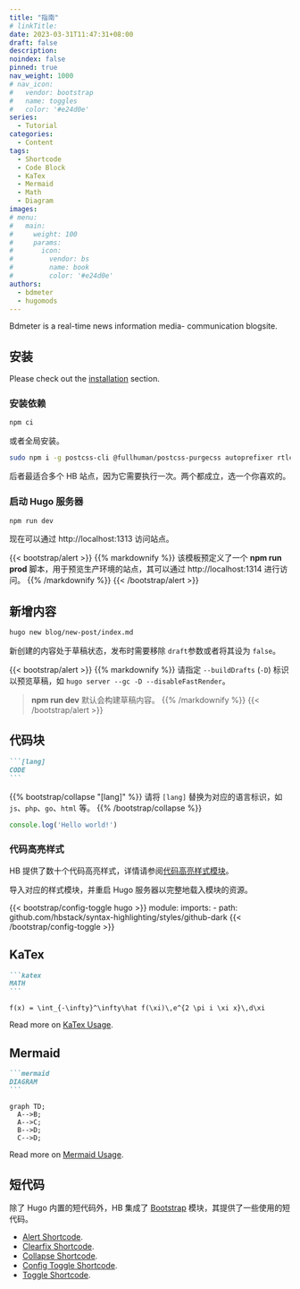 ```yaml
---
title: "指南"
# linkTitle:
date: 2023-03-31T11:47:31+08:00
draft: false
description: 
noindex: false
pinned: true
nav_weight: 1000
# nav_icon:
#   vendor: bootstrap
#   name: toggles
#   color: '#e24d0e'
series:
  - Tutorial
categories:
  - Content
tags:
  - Shortcode
  - Code Block
  - KaTex
  - Mermaid
  - Math
  - Diagram
images:
# menu:
#   main:
#     weight: 100
#     params:
#       icon:
#         vendor: bs
#         name: book
#         color: '#e24d0e'
authors:
  - bdmeter
  - hugomods
---
```


Bdmeter is a real-time news information media- communication blogsite.

<!--more-->

## 安装

Please check out the [installation](https://hb.hugomods.com/en/docs/getting-started/installation) section.

### 安装依赖

```sh
npm ci
```

或者全局安装。

```sh
sudo npm i -g postcss-cli @fullhuman/postcss-purgecss autoprefixer rtlcss
```

后者最适合多个 HB 站点，因为它需要执行一次。两个都成立，选一个你喜欢的。

### 启动 Hugo 服务器

```sh
npm run dev
```

现在可以通过 http://localhost:1313 访问站点。

{{< bootstrap/alert >}}
{{% markdownify %}}
该模板预定义了一个 **npm run prod** 脚本，用于预览生产环境的站点，其可以通过 http://localhost:1314 进行访问。
{{% /markdownify %}}
{{< /bootstrap/alert >}}

## 新增内容

```sh
hugo new blog/new-post/index.md
```

新创建的内容处于草稿状态，发布时需要移除 `draft`参数或者将其设为 `false`。

{{< bootstrap/alert >}}
{{% markdownify %}}
请指定  `--buildDrafts` (`-D`) 标识以预览草稿，如 `hugo server --gc -D --disableFastRender`。
> **npm run dev**  默认会构建草稿内容。
{{% /markdownify %}}
{{< /bootstrap/alert >}}

## 代码块

````markdown
```[lang]
CODE
```
````

{{% bootstrap/collapse "[lang]" %}}
请将 `[lang]` 替换为对应的语言标识，如 `js`、`php`、`go`、`html` 等。
{{% /bootstrap/collapse %}}

```js
console.log('Hello world!')
```

### 代码高亮样式

HB 提供了数十个代码高亮样式，详情请参阅[代码高亮样式模块](https://hb.hugomods.com/en/docs/modules/syntax-highlighting/)。

导入对应的样式模块，并重启 Hugo 服务器以完整地载入模块的资源。

{{< bootstrap/config-toggle hugo >}}
module:
  imports:
    - path: github.com/hbstack/syntax-highlighting/styles/github-dark
{{< /bootstrap/config-toggle >}}

## KaTex

````markdown
```katex
MATH
```
````

```katex
f(x) = \int_{-\infty}^\infty\hat f(\xi)\,e^{2 \pi i \xi x}\,d\xi
```

Read more on [KaTex Usage](https://hugomods.com/en/docs/content/katex/#usage).

## Mermaid

````markdown
```mermaid
DIAGRAM
```
````

```mermaid
graph TD;
  A-->B;
  A-->C;
  B-->D;
  C-->D;
```

Read more on [Mermaid Usage](https://hugomods.com/en/docs/content/mermaid/#usage).

## 短代码

除了 Hugo 内置的短代码外，HB 集成了 [Bootstrap](https://hugomods.com/en/docs/bootstrap/) 模块，其提供了一些使用的短代码。

- [Alert Shortcode](https://hugomods.com/en/docs/bootstrap/alert/).
- [Clearfix Shortcode](https://hugomods.com/en/docs/bootstrap/clearfix/).
- [Collapse Shortcode](https://hugomods.com/en/docs/bootstrap/collapse/).
- [Config Toggle Shortcode](https://hugomods.com/en/docs/bootstrap/config-toggle/).
- [Toggle Shortcode](https://hugomods.com/en/docs/bootstrap/toggle/).
